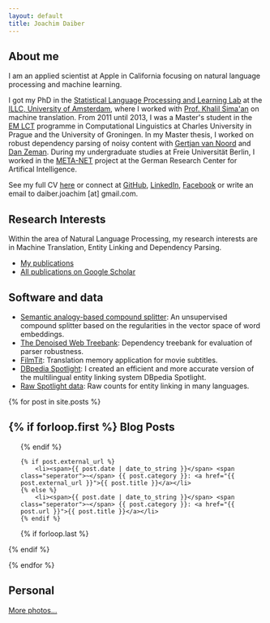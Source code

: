 ```yaml
---
layout: default
title: Joachim Daiber
---
```


About me
--------

I am an applied scientist at Apple in California focusing on natural language processing and machine learning.

I got my PhD in the [Statistical Language Processing and Learning Lab](https://staff.fnwi.uva.nl/k.simaan/research_all.html) at the [ILLC, University of Amsterdam](https://www.illc.uva.nl/), where I worked with [Prof. Khalil Sima'an](https://staff.fnwi.uva.nl/k.simaan/) on machine translation. From 2011 until 2013, I was a Master's student in the [EM LCT](http://lct-master.org) programme in Computational Linguistics at Charles University in Prague and the University of Groningen. In my Master thesis, I worked on robust dependency parsing of noisy content with [Gertjan van Noord](http://www.let.rug.nl/vannoord/) and [Dan Zeman](http://ufal.mff.cuni.cz/daniel-zeman). During my undergraduate studies at Freie Universität Berlin, I worked in the [META-NET](http://www.meta-net.eu) project at the German Research Center for Artifical Intelligence.

See my full CV [here](/doc/CV.pdf) or connect at [GitHub](http://github.com/jodaiber), [LinkedIn](https://www.linkedin.com/pub/joachim-daiber/84/279/93a),  [Facebook](https://facebook.com/jodaiber) or write an email to daiber.joachim [at] gmail.com.



## Research Interests

Within the area of Natural Language Processing, my research interests are 
in Machine Translation, Entity Linking and Dependency Parsing.

- [My publications](publications)
- [All publications on Google Scholar](http://scholar.google.nl/citations?user=sApPUZUAAAAJ)

## Software and data

- [Semantic analogy-based compound splitter](https://github.com/jodaiber/semantic_compound_splitting): An unsupervised compound splitter based on the regularities in the vector space of word embeddings.
- [The Denoised Web Treebank](DenoisedWebTreebank): Dependency treebank for evaluation of parser robustness.
- [FilmTit](https://github.com/runn1ng/FilmTit): Translation memory application for movie subtitles.
- [DBpedia Spotlight](http://spotlight.dbpedia.org/): I created an efficient and more accurate version of the multilingual entity linking system DBpedia Spotlight.
- [Raw Spotlight data](entity-linking): Raw counts for entity linking in many languages.


<!--## Professional activities

### Teaching:
- Natural Language Processing 1  
  Prof Ivan Titov. Fall 2015, Fall 2014.
- Natural Language Processing 2  
  Prof Khalil Sima'an. Spring 2016, Spring 2015, Spring 2014.
  
- Summer 2015: Profile Project AI-NLP  
  with Dr. Stella Frank

### Reviewing:
- International Journal of Cooperative Information Systems (IJCIS)
- NAACL 2016 Workshop on Discontinuous Structures in NLP

-->

{% for post in site.posts %}

{% if forloop.first %}
Blog Posts
----------

<ul class="posts">

{% endif %}

    {% if post.external_url %}
    	<li><span>{{ post.date | date_to_string }}</span> <span class="seperator">~</span> {{ post.category }}: <a href="{{ post.external_url }}">{{ post.title }}</a></li>
    {% else %}
    	<li><span>{{ post.date | date_to_string }}</span> <span class="seperator">~</span> {{ post.category }}: <a href="{{ post.url }}">{{ post.title }}</a></li>
    {% endif %}

 
{% if forloop.last %}

</ul>

{% endif %}

{% endfor %}


Personal
--------
<div id="frontpage">
  <div id="instafeed"></div>
</div>

[More photos...](photography)

<script src="/js/instafeed.min.js"></script>
<script type="text/javascript">
    var feed = new Instafeed({
		get: 'user',
		userId: 601088313,
    accessToken: '601088313.1677ed0.df46ed351a5f44bab606823c253be9ff',
		link: 'true',
		limit: '16'
    });
    feed.run();
</script>
